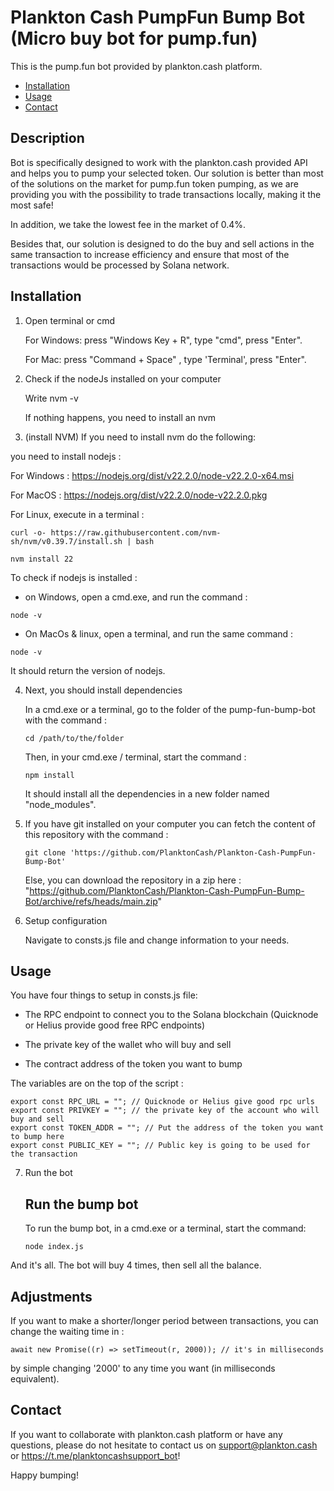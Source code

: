 # Plankton Cash PumpFun Bump Bot (Micro buy bot for pump.fun)

This is the pump.fun bot provided by plankton.cash platform.

- [Installation](#installation)
- [Usage](#usage)
- [Contact](#contact)

## Description

Bot is specifically designed to work with the plankton.cash provided API and helps you to pump your selected token.
Our solution is better than most of the solutions on the market for pump.fun token pumping, as we are providing you with the possibility to trade transactions locally, making it the most safe!

In addition, we take the lowest fee in the market of 0.4%.

Besides that, our solution is designed to do the buy and sell actions in the same transaction to increase efficiency and ensure that most of the transactions would be processed by Solana network.

## Installation

1. Open terminal or cmd

   For Windows: press "Windows Key + R", type "cmd", press "Enter".

   For Mac: press "Command + Space" , type 'Terminal', press "Enter".

2. Check if the nodeJs installed on your computer

   Write nvm -v

   If nothing happens, you need to install an nvm

3. (install NVM) If you need to install nvm do the following:

you need to install nodejs :

For Windows : https://nodejs.org/dist/v22.2.0/node-v22.2.0-x64.msi

For MacOS : https://nodejs.org/dist/v22.2.0/node-v22.2.0.pkg

For Linux, execute in a terminal :

```
curl -o- https://raw.githubusercontent.com/nvm-sh/nvm/v0.39.7/install.sh | bash

nvm install 22
```

To check if nodejs is installed :

- on Windows, open a cmd.exe, and run the command :

```
node -v
```

- On MacOs & linux, open a terminal, and run the same command :

```
node -v
```

It should return the version of nodejs.

4. Next, you should install dependencies

   In a cmd.exe or a terminal, go to the folder of the pump-fun-bump-bot with the command :

   ```
   cd /path/to/the/folder
   ```

   Then, in your cmd.exe / terminal, start the command :

   ```
   npm install
   ```

   It should install all the dependencies in a new folder named "node_modules".

5. If you have git installed on your computer you can fetch the content of this repository with the command :

   ```
   git clone 'https://github.com/PlanktonCash/Plankton-Cash-PumpFun-Bump-Bot'
   ```

   Else, you can download the repository in a zip here : "https://github.com/PlanktonCash/Plankton-Cash-PumpFun-Bump-Bot/archive/refs/heads/main.zip"

6. Setup configuration

   Navigate to consts.js file and change information to your needs.

## Usage

You have four things to setup in consts.js file:

- The RPC endpoint to connect you to the Solana blockchain (Quicknode or Helius provide good free RPC endpoints)

- The private key of the wallet who will buy and sell

- The contract address of the token you want to bump

The variables are on the top of the script :

```
export const RPC_URL = ""; // Quicknode or Helius give good rpc urls
export const PRIVKEY = ""; // the private key of the account who will buy and sell
export const TOKEN_ADDR = ""; // Put the address of the token you want to bump here
export const PUBLIC_KEY = ""; // Public key is going to be used for the transaction
```

7. Run the bot

   ## Run the bump bot

   To run the bump bot, in a cmd.exe or a terminal, start the command:

   ```
   node index.js
   ```

And it's all. The bot will buy 4 times, then sell all the balance.

## Adjustments

If you want to make a shorter/longer period between transactions, you can change the waiting time in :

    await new Promise((r) => setTimeout(r, 2000)); // it's in milliseconds

by simple changing '2000' to any time you want (in milliseconds equivalent).

## Contact

If you want to collaborate with plankton.cash platform or have any questions, please do not hesitate to contact us on support@plankton.cash or https://t.me/planktoncashsupport_bot!

Happy bumping!
